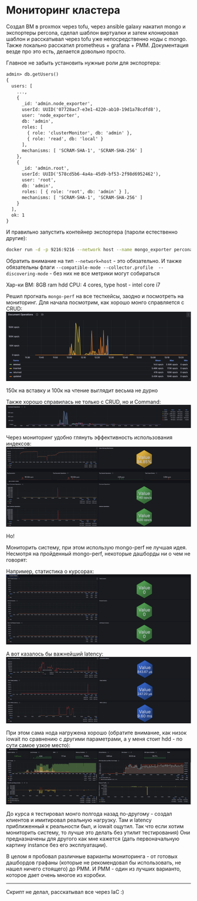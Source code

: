 # Мониторинг кластера

Создал ВМ в proxmox через tofu, через ansible galaxy накатил mongo и экспортеры percona, сделал шаблон виртуалки и затем клонировал шаблон и расскатывал через tofu уже непосредственно ноды с mongo. 
Также локально расскатил prometheus + grafana + PMM. Документация везде про это есть, делается довольно просто.

Главное не забыть установить нужные роли для экспортера:
```
admin> db.getUsers()
{
  users: [
    ...,
    {
      _id: 'admin.node_exporter',
      userId: UUID('07728ac7-e3e1-4220-ab10-19d1a78cdfd8'),
      user: 'node_exporter',
      db: 'admin',
      roles: [
        { role: 'clusterMonitor', db: 'admin' },
        { role: 'read', db: 'local' }
      ],
      mechanisms: [ 'SCRAM-SHA-1', 'SCRAM-SHA-256' ]
    },
    {
      _id: 'admin.root',
      userId: UUID('578cd5b6-4a4a-45d9-bf53-2f98d6952462'),
      user: 'root',
      db: 'admin',
      roles: [ { role: 'root', db: 'admin' } ],
      mechanisms: [ 'SCRAM-SHA-1', 'SCRAM-SHA-256' ]
    }
  ],
  ok: 1
}
```

И правильно запустить контейнер экспортера (пароли естественно другие):
```bash
docker run -d -p 9216:9216 --network host --name mongo_exporter percona/mongodb_exporter:0.40 --mongodb.uri=mongodb://node_exporter:securepassword@127.0.0.1:27017 --collect-all --compatible-mode --collector.profile  --discovering-mode
```
Обратить внимание на тип `--network=host` - это обязательно. 
И также обязательны флаги `--compatible-mode --collector.profile  --discovering-mode` - без них не все метрики могут собираться


Хар-ки ВМ:
8GB ram
hdd
CPU: 4 cores, type host - intel core i7


Решил прогнать `mongo-perf` на все тесткейсы, заодно и посмотреть на мониторинг. 
Для начала посмотрим, как хорошо монго справляется с CRUD:
![](https://github.com/alpinoteqdev/wb_mongo_course/blob/main/hw/7/docs_ops.png)

150к на вставку и 100к на чтение выглядит весьма не дурно

Также хорошо справилась не только с CRUD, но и Command:
![](https://github.com/alpinoteqdev/wb_mongo_course/blob/main/hw/7/command_ops.png)

Через мониторинг удобно глянуть эффективность использования индексов:
![](https://github.com/alpinoteqdev/wb_mongo_course/blob/main/hw/7/index_op%20counteres.png)


Но!

Мониторить систему, при этом использую mongo-perf не лучшая идея. Несмотря на пройденный mongo-perf, некоторые дашборды ни о чем не говорят:

Например, статистика о курсорах:
![](https://github.com/alpinoteqdev/wb_mongo_course/blob/main/hw/7/useless_cursor.png)

А вот казалось бы важнейший latency:
![](https://github.com/alpinoteqdev/wb_mongo_course/blob/main/hw/7/latency.png)


При этом сама нода нагружена хорошо (обратите внимание, как низок iowait по сравнению с другими параметрами, а у меня стоит hdd - по сути самое узкое место):
![](https://github.com/alpinoteqdev/wb_mongo_course/blob/main/hw/7/node_summary.png)



До курса я тестировал монго полгода назад по-другому - создал клиентов и имитировал реальную нагрузку. Там и latency приближенный к реальности был, и iowait ощутил. Так что если хотим мониторить систему, то лучше это делать без утилит тестирования) Они предназначены для другого как мне кажется (дать первоначальную картину instance без его эксплуатации).

В целом я пробовал различные варианты мониторинга - от готовых дашбордов графаны (которые не рекомендовал бы использовать, не нашел ничего стоящего) до PMM. И PMM - один из лучших варианто, которое дает очень многое из коробки.

---

Скрипт не делал, расскатывал все через IaC :)
